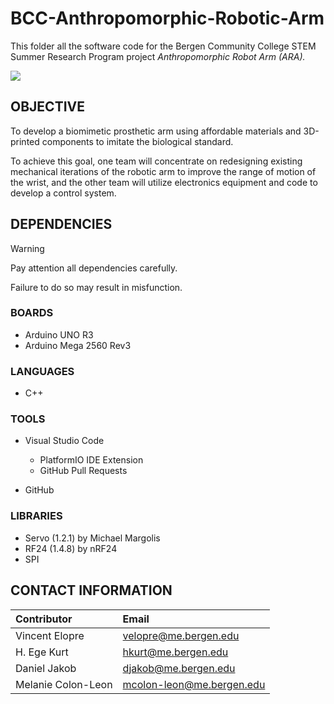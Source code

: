 # BCC-Anthropomorphic-Robotic-Arm

This folder all the software code for the Bergen Community College STEM Summer Research Program project *Anthropomorphic Robot Arm (ARA).*

[<img src="arm_design.png">](https://raw.githubusercontent.com/vinelopre/BCC-Anthropomorphic-Robotic-Arm/main/assets/arm_design.png)

## OBJECTIVE

To develop a biomimetic prosthetic arm using affordable materials and 3D-printed components to imitate the biological standard.

To achieve this goal, one team will concentrate on redesigning existing mechanical iterations of the robotic arm to improve the range of motion of the wrist, and the other team will utilize electronics equipment and code to develop a control system.

## DEPENDENCIES

> [!warning]
>
> Pay attention all dependencies carefully.
>
> Failure to do so may result in misfunction.

### BOARDS

- Arduino UNO R3
- Arduino Mega 2560 Rev3

### LANGUAGES

- C++

### TOOLS

- Visual Studio Code
  - PlatformIO IDE Extension
  - GitHub Pull Requests

- GitHub

### LIBRARIES

- Servo (1.2.1) by Michael Margolis
- RF24 (1.4.8)  by nRF24
- SPI


## CONTACT INFORMATION

| Contributor        | Email                     |
| :----------------- | :------------------------ |
| Vincent Elopre     | velopre@me.bergen.edu     |
| H. Ege Kurt        | hkurt@me.bergen.edu       |
| Daniel Jakob       | djakob@me.bergen.edu      |
| Melanie Colon-Leon | mcolon-leon@me.bergen.edu |